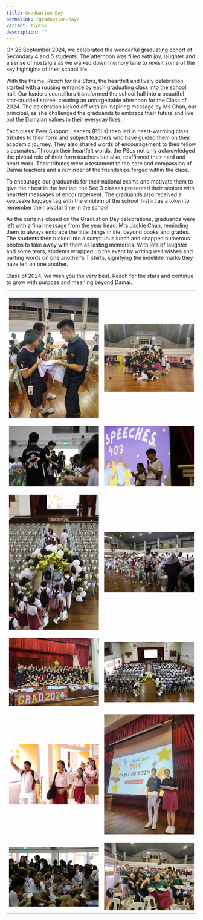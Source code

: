 ```yaml
---
title: Graduation Day
permalink: /graduation-day/
variant: tiptap
description: ""
---
```

<p>On 26 September 2024, we celebrated the wonderful graduating cohort of
Secondary 4 and 5 students. The afternoon was filled with joy, laughter
and a sense of nostalgia as we walked down memory lane to revisit some
of the key highlights of their school life.</p>
<p>With the theme, <em>Reach for the Stars</em>, the heartfelt and lively
celebration started with a rousing entrance by each graduating class into
the school hall. Our leaders councillors transformed the school hall into
a beautiful star-studded soiree, creating an unforgettable afternoon for
the Class of 2024. The celebration kicked off with an inspiring message
by Ms Chan, our principal, as she challenged the graduands to embrace their
future and live out the Damaian values in their everyday lives.</p>
<p>Each class’ Peer Support Leaders (PSLs) then led in heart-warming class
tributes to their form and subject teachers who have guided them on their
academic journey. They also shared words of encouragement to their fellow
classmates. Through their heartfelt words, the PSLs not only acknowledged
the pivotal role of their form teachers but also, reaffirmed their hard
and heart work. Their tributes were a testament to the care and compassion
of Damai teachers and a reminder of the friendships forged within the class.</p>
<p>To encourage our graduands for their national exams and motivate them
to give their best in the last lap, the Sec 3 classes presented their seniors
with heartfelt messages of encouragement. The graduands also received a
keepsake luggage tag with the emblem of the school T-shirt as a token to
remember their pivotal time in the school.</p>
<p>As the curtains closed on the Graduation Day celebrations, graduands were
left with a final message from the year head, Mrs Jackie Chan, reminding
them to always embrace the little things in life, beyond books and grades.
The students then tucked into a sumptuous lunch and snapped numerous photos
to take away with them as lasting memories. With lots of laughter and some
tears, students wrapped up the event by writing well wishes and parting
words on one another's T shirts, signifying the indelible marks they have
left on one another.</p>
<p>Class of 2024, we wish you the very best. Reach for the stars and continue
to grow with purpose and meaning beyond Damai.</p>
<table style="minWidth: 50px">
<colgroup>
<col>
<col>
</colgroup>
<tbody>
<tr>
<th rowspan="1" colspan="1">
<p></p>
<div class="isomer-image-wrapper">
<img style="width: 100%" height="auto" width="100%" alt="" src="/images/Events/2024/grad02.jpg">
</div>
</th>
<th rowspan="1" colspan="1">
<p></p>
<div class="isomer-image-wrapper">
<img style="width: 100%" height="auto" width="100%" alt="" src="/images/Events/2024/grad01.jpg">
</div>
</th>
</tr>
<tr>
<td rowspan="1" colspan="1">
<p></p>
<div class="isomer-image-wrapper">
<img style="width: 100%" height="auto" width="100%" alt="" src="/images/Events/2024/grad03.jpg">
</div>
</td>
<td rowspan="1" colspan="1">
<p></p>
<div class="isomer-image-wrapper">
<img style="width: 100%" height="auto" width="100%" alt="" src="/images/Events/2024/grad04.jpg">
</div>
</td>
</tr>
<tr>
<td rowspan="1" colspan="1">
<p></p>
<div class="isomer-image-wrapper">
<img style="width: 100%" height="auto" width="100%" alt="" src="/images/Events/2024/grad05_1.jpg">
</div>
</td>
<td rowspan="1" colspan="1">
<p></p>
<div class="isomer-image-wrapper">
<img style="width: 100%" height="auto" width="100%" alt="" src="/images/Events/2024/grad09.jpg">
</div>
</td>
</tr>
<tr>
<td rowspan="1" colspan="1">
<p></p>
<div class="isomer-image-wrapper">
<img style="width: 100%" height="auto" width="100%" alt="" src="/images/Events/2024/grad10.jpg">
</div>
</td>
<td rowspan="1" colspan="1">
<p></p>
<div class="isomer-image-wrapper">
<img style="width: 100%" height="auto" width="100%" alt="" src="/images/Events/2024/grad11.jpg">
</div>
</td>
</tr>
<tr>
<td rowspan="1" colspan="1">
<p></p>
<div class="isomer-image-wrapper">
<img style="width: 100%" height="auto" width="100%" alt="" src="/images/Events/2024/grad12.jpg">
</div>
</td>
<td rowspan="1" colspan="1">
<p></p>
<div class="isomer-image-wrapper">
<img style="width: 100%" height="auto" width="100%" alt="" src="/images/Events/2024/grad06.jpg">
</div>
</td>
</tr>
<tr>
<td rowspan="1" colspan="1">
<p></p>
<div class="isomer-image-wrapper">
<img style="width: 100%" height="auto" width="100%" alt="" src="/images/Events/2024/grad07.jpg">
</div>
</td>
<td rowspan="1" colspan="1">
<p></p>
<div class="isomer-image-wrapper">
<img style="width: 100%" height="auto" width="100%" alt="" src="/images/Events/2024/grad08.jpg">
</div>
</td>
</tr>
</tbody>
</table>
<p></p>